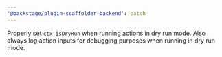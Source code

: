 ```yaml
---
'@backstage/plugin-scaffolder-backend': patch
---
```


Properly set `ctx.isDryRun` when running actions in dry run mode. Also always log action inputs for debugging purposes when running in dry run mode.

